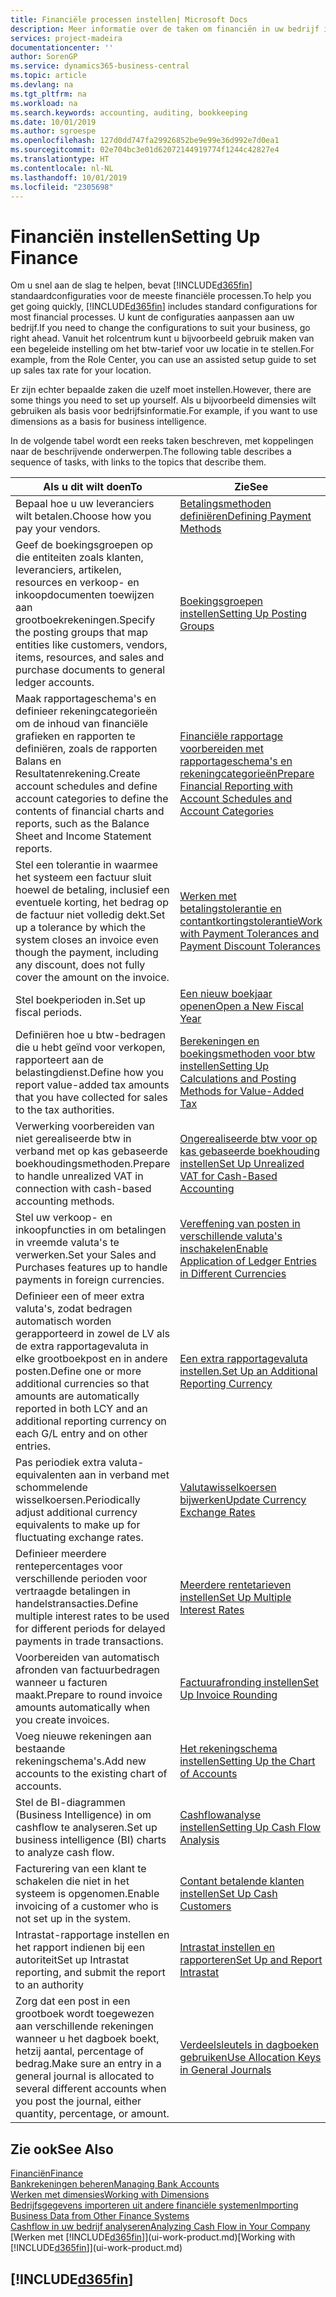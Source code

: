 ```yaml
---
title: Financiële processen instellen| Microsoft Docs
description: Meer informatie over de taken om financiën in uw bedrijf in te stellen voor al uw boekhoudings-, controle- of boekingsbehoeften.
services: project-madeira
documentationcenter: ''
author: SorenGP
ms.service: dynamics365-business-central
ms.topic: article
ms.devlang: na
ms.tgt_pltfrm: na
ms.workload: na
ms.search.keywords: accounting, auditing, bookkeeping
ms.date: 10/01/2019
ms.author: sgroespe
ms.openlocfilehash: 127d0dd747fa29926852be9e99e36d992e7d0ea1
ms.sourcegitcommit: 02e704bc3e01d62072144919774f1244c42827e4
ms.translationtype: HT
ms.contentlocale: nl-NL
ms.lasthandoff: 10/01/2019
ms.locfileid: "2305698"
---
```

# <a name="setting-up-finance"></a><span data-ttu-id="f738e-103">Financiën instellen</span><span class="sxs-lookup"><span data-stu-id="f738e-103">Setting Up Finance</span></span>
<span data-ttu-id="f738e-104">Om u snel aan de slag te helpen, bevat [!INCLUDE[d365fin](includes/d365fin_md.md)] standaardconfiguraties voor de meeste financiële processen.</span><span class="sxs-lookup"><span data-stu-id="f738e-104">To help you get going quickly, [!INCLUDE[d365fin](includes/d365fin_md.md)] includes standard configurations for most financial processes.</span></span> <span data-ttu-id="f738e-105">U kunt de configuraties aanpassen aan uw bedrijf.</span><span class="sxs-lookup"><span data-stu-id="f738e-105">If you need to change the configurations to suit your business, go right ahead.</span></span> <span data-ttu-id="f738e-106">Vanuit het rolcentrum kunt u bijvoorbeeld gebruik maken van een begeleide instelling om het btw-tarief voor uw locatie in te stellen.</span><span class="sxs-lookup"><span data-stu-id="f738e-106">For example, from the Role Center, you can use an assisted setup guide to set up sales tax rate for your location.</span></span>  

<span data-ttu-id="f738e-107">Er zijn echter bepaalde zaken die uzelf moet instellen.</span><span class="sxs-lookup"><span data-stu-id="f738e-107">However, there are some things you need to set up yourself.</span></span> <span data-ttu-id="f738e-108">Als u bijvoorbeeld dimensies wilt gebruiken als basis voor bedrijfsinformatie.</span><span class="sxs-lookup"><span data-stu-id="f738e-108">For example, if you want to use dimensions as a basis for business intelligence.</span></span>  

<span data-ttu-id="f738e-109">In de volgende tabel wordt een reeks taken beschreven, met koppelingen naar de beschrijvende onderwerpen.</span><span class="sxs-lookup"><span data-stu-id="f738e-109">The following table describes a sequence of tasks, with links to the topics that describe them.</span></span>

| <span data-ttu-id="f738e-110">Als u dit wilt doen</span><span class="sxs-lookup"><span data-stu-id="f738e-110">To</span></span> | <span data-ttu-id="f738e-111">Zie</span><span class="sxs-lookup"><span data-stu-id="f738e-111">See</span></span> |
| --- | --- |
| <span data-ttu-id="f738e-112">Bepaal hoe u uw leveranciers wilt betalen.</span><span class="sxs-lookup"><span data-stu-id="f738e-112">Choose how you pay your vendors.</span></span> |[<span data-ttu-id="f738e-113">Betalingsmethoden definiëren</span><span class="sxs-lookup"><span data-stu-id="f738e-113">Defining Payment Methods</span></span>](finance-payment-methods.md) |
| <span data-ttu-id="f738e-114">Geef de boekingsgroepen op die entiteiten zoals klanten, leveranciers, artikelen, resources en verkoop- en inkoopdocumenten toewijzen aan grootboekrekeningen.</span><span class="sxs-lookup"><span data-stu-id="f738e-114">Specify the posting groups that map entities like customers, vendors, items, resources, and sales and purchase documents to general ledger accounts.</span></span> |[<span data-ttu-id="f738e-115">Boekingsgroepen instellen</span><span class="sxs-lookup"><span data-stu-id="f738e-115">Setting Up Posting Groups</span></span>](finance-posting-groups.md)|
|<span data-ttu-id="f738e-116">Maak rapportageschema's en definieer rekeningcategorieën om de inhoud van financiële grafieken en rapporten te definiëren, zoals de rapporten Balans en Resultatenrekening.</span><span class="sxs-lookup"><span data-stu-id="f738e-116">Create account schedules and define account categories to define the contents of financial charts and reports, such as the Balance Sheet and Income Statement reports.</span></span>|[<span data-ttu-id="f738e-117">Financiële rapportage voorbereiden met rapportageschema's en rekeningcategorieën</span><span class="sxs-lookup"><span data-stu-id="f738e-117">Prepare Financial Reporting with Account Schedules and Account Categories</span></span>](bi-how-work-account-schedule.md)|
|<span data-ttu-id="f738e-118">Stel een tolerantie in waarmee het systeem een factuur sluit hoewel de betaling, inclusief een eventuele korting, het bedrag op de factuur niet volledig dekt.</span><span class="sxs-lookup"><span data-stu-id="f738e-118">Set up a tolerance by which the system closes an invoice even though the payment, including any discount, does not fully cover the amount on the invoice.</span></span>|[<span data-ttu-id="f738e-119">Werken met betalingstolerantie en contantkortingstolerantie</span><span class="sxs-lookup"><span data-stu-id="f738e-119">Work with Payment Tolerances and Payment Discount Tolerances</span></span>](finance-payment-tolerance-and-payment-discount-tolerance.md)|
| <span data-ttu-id="f738e-120">Stel boekperioden in.</span><span class="sxs-lookup"><span data-stu-id="f738e-120">Set up fiscal periods.</span></span> |[<span data-ttu-id="f738e-121">Een nieuw boekjaar openen</span><span class="sxs-lookup"><span data-stu-id="f738e-121">Open a New Fiscal Year</span></span>](finance-how-open-new-fiscal-year.md) |
| <span data-ttu-id="f738e-122">Definiëren hoe u btw-bedragen die u hebt geïnd voor verkopen, rapporteert aan de belastingdienst.</span><span class="sxs-lookup"><span data-stu-id="f738e-122">Define how you report value-added tax amounts that you have collected for sales to the tax authorities.</span></span> |[<span data-ttu-id="f738e-123">Berekeningen en boekingsmethoden voor btw instellen</span><span class="sxs-lookup"><span data-stu-id="f738e-123">Setting Up Calculations and Posting Methods for Value-Added Tax</span></span>](finance-setup-vat.md)|
|<span data-ttu-id="f738e-124">Verwerking voorbereiden van niet gerealiseerde btw in verband met op kas gebaseerde boekhoudingsmethoden.</span><span class="sxs-lookup"><span data-stu-id="f738e-124">Prepare to handle unrealized VAT in connection with cash-based accounting methods.</span></span>|[<span data-ttu-id="f738e-125">Ongerealiseerde btw voor op kas gebaseerde boekhouding instellen</span><span class="sxs-lookup"><span data-stu-id="f738e-125">Set Up Unrealized VAT for Cash-Based Accounting</span></span>](finance-setup-unrealized-vat.md)|
| <span data-ttu-id="f738e-126">Stel uw verkoop- en inkoopfuncties in om betalingen in vreemde valuta's te verwerken.</span><span class="sxs-lookup"><span data-stu-id="f738e-126">Set your Sales and Purchases features up to handle payments in foreign currencies.</span></span>|[<span data-ttu-id="f738e-127">Vereffening van posten in verschillende valuta's inschakelen</span><span class="sxs-lookup"><span data-stu-id="f738e-127">Enable Application of Ledger Entries in Different Currencies</span></span>](finance-how-enable-application-ledger-entries-different-currencies.md)
|<span data-ttu-id="f738e-128">Definieer een of meer extra valuta's, zodat bedragen automatisch worden gerapporteerd in zowel de LV als de extra rapportagevaluta in elke grootboekpost en in andere posten.</span><span class="sxs-lookup"><span data-stu-id="f738e-128">Define one or more additional currencies so that amounts are automatically reported in both LCY and an additional reporting currency on each G/L entry and on other entries.</span></span>|[<span data-ttu-id="f738e-129">Een extra rapportagevaluta instellen.</span><span class="sxs-lookup"><span data-stu-id="f738e-129">Set Up an Additional Reporting Currency</span></span>](finance-how-setup-additional-currencies.md)|
|<span data-ttu-id="f738e-130">Pas periodiek extra valuta-equivalenten aan in verband met schommelende wisselkoersen.</span><span class="sxs-lookup"><span data-stu-id="f738e-130">Periodically adjust additional currency equivalents to make up for fluctuating exchange rates.</span></span>|[<span data-ttu-id="f738e-131">Valutawisselkoersen bijwerken</span><span class="sxs-lookup"><span data-stu-id="f738e-131">Update Currency Exchange Rates</span></span>](finance-how-update-currencies.md)|
|<span data-ttu-id="f738e-132">Definieer meerdere rentepercentages voor verschillende perioden voor vertraagde betalingen in handelstransacties.</span><span class="sxs-lookup"><span data-stu-id="f738e-132">Define multiple interest rates to be used for different periods for delayed payments in trade transactions.</span></span>|[<span data-ttu-id="f738e-133">Meerdere rentetarieven instellen</span><span class="sxs-lookup"><span data-stu-id="f738e-133">Set Up Multiple Interest Rates</span></span>](finance-how-to-set-up-multiple-interest-rates.md)|
|<span data-ttu-id="f738e-134">Voorbereiden van automatisch afronden van factuurbedragen wanneer u facturen maakt.</span><span class="sxs-lookup"><span data-stu-id="f738e-134">Prepare to round invoice amounts automatically when you create invoices.</span></span>|[<span data-ttu-id="f738e-135">Factuurafronding instellen</span><span class="sxs-lookup"><span data-stu-id="f738e-135">Set Up Invoice Rounding</span></span>](finance-set-up-invoice-rounding.md)|
| <span data-ttu-id="f738e-136">Voeg nieuwe rekeningen aan bestaande rekeningschema's.</span><span class="sxs-lookup"><span data-stu-id="f738e-136">Add new accounts to the existing chart of accounts.</span></span> |[<span data-ttu-id="f738e-137">Het rekeningschema instellen</span><span class="sxs-lookup"><span data-stu-id="f738e-137">Setting Up the Chart of Accounts</span></span>](finance-setup-chart-accounts.md) |
| <span data-ttu-id="f738e-138">Stel de BI-diagrammen (Business Intelligence) in om cashflow te analyseren.</span><span class="sxs-lookup"><span data-stu-id="f738e-138">Set up business intelligence (BI) charts to analyze cash flow.</span></span> |[<span data-ttu-id="f738e-139">Cashflowanalyse instellen</span><span class="sxs-lookup"><span data-stu-id="f738e-139">Setting Up Cash Flow Analysis</span></span>](finance-setup-cash-flow-analyses.md) |
|<span data-ttu-id="f738e-140">Facturering van een klant te schakelen die niet in het systeem is opgenomen.</span><span class="sxs-lookup"><span data-stu-id="f738e-140">Enable invoicing of a customer who is not set up in the system.</span></span>|[<span data-ttu-id="f738e-141">Contant betalende klanten instellen</span><span class="sxs-lookup"><span data-stu-id="f738e-141">Set Up Cash Customers</span></span>](finance-how-to-set-up-cash-customers.md)|
| <span data-ttu-id="f738e-142">Intrastat-rapportage instellen en het rapport indienen bij een autoriteit</span><span class="sxs-lookup"><span data-stu-id="f738e-142">Set up Intrastat reporting, and submit the report to an authority</span></span> | [<span data-ttu-id="f738e-143">Intrastat instellen en rapporteren</span><span class="sxs-lookup"><span data-stu-id="f738e-143">Set Up and Report Intrastat</span></span>](finance-how-setup-report-intrastat.md)|
|<span data-ttu-id="f738e-144">Zorg dat een post in een grootboek wordt toegewezen aan verschillende rekeningen wanneer u het dagboek boekt, hetzij aantal, percentage of bedrag.</span><span class="sxs-lookup"><span data-stu-id="f738e-144">Make sure an entry in a general journal is allocated to several different accounts when you post the journal, either quantity, percentage, or amount.</span></span>|[<span data-ttu-id="f738e-145">Verdeelsleutels in dagboeken gebruiken</span><span class="sxs-lookup"><span data-stu-id="f738e-145">Use Allocation Keys in General Journals</span></span>](ui-how-use-allocation-keys-general-journals.md)|

## <a name="see-also"></a><span data-ttu-id="f738e-146">Zie ook</span><span class="sxs-lookup"><span data-stu-id="f738e-146">See Also</span></span>
[<span data-ttu-id="f738e-147">Financiën</span><span class="sxs-lookup"><span data-stu-id="f738e-147">Finance</span></span>](finance.md)  
[<span data-ttu-id="f738e-148">Bankrekeningen beheren</span><span class="sxs-lookup"><span data-stu-id="f738e-148">Managing Bank Accounts</span></span>](bank-manage-bank-accounts.md)  
[<span data-ttu-id="f738e-149">Werken met dimensies</span><span class="sxs-lookup"><span data-stu-id="f738e-149">Working with Dimensions</span></span>](finance-dimensions.md)  
[<span data-ttu-id="f738e-150">Bedrijfsgegevens importeren uit andere financiële systemen</span><span class="sxs-lookup"><span data-stu-id="f738e-150">Importing Business Data from Other Finance Systems</span></span>](across-import-data-configuration-packages.md)  
[<span data-ttu-id="f738e-151">Cashflow in uw bedrijf analyseren</span><span class="sxs-lookup"><span data-stu-id="f738e-151">Analyzing Cash Flow in Your Company</span></span>](finance-analyze-cash-flow.md)  
<span data-ttu-id="f738e-152">[Werken met [!INCLUDE[d365fin](includes/d365fin_md.md)]](ui-work-product.md)</span><span class="sxs-lookup"><span data-stu-id="f738e-152">[Working with [!INCLUDE[d365fin](includes/d365fin_md.md)]](ui-work-product.md)</span></span>  

## [!INCLUDE[d365fin](includes/free_trial_md.md)]  
